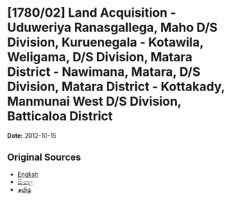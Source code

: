 # [1780/02] Land Acquisition - Uduweriya Ranasgallega, Maho D/S Division, Kuruenegala - Kotawila,  Weligama, D/S Division, Matara District - Nawimana,  Matara, D/S Division, Matara District - Kottakady,  Manmunai West  D/S Division, Batticaloa District

**Date:** 2012-10-15

## Original Sources

- [English](https://documents.gov.lk/view/extra-gazettes/2012/10/1780-02_E.pdf)
- [සිංහල](https://documents.gov.lk/view/extra-gazettes/2012/10/1780-02_S.pdf)
- [தமிழ்](https://documents.gov.lk/view/extra-gazettes/2012/10/1780-02_T.pdf)
